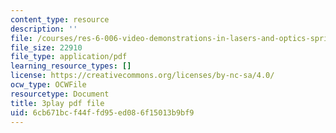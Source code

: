 ```yaml
---
content_type: resource
description: ''
file: /courses/res-6-006-video-demonstrations-in-lasers-and-optics-spring-2008/6cb671bcf44ffd95ed086f15013b9bf9_x_0TWhJ1nh4.pdf
file_size: 22910
file_type: application/pdf
learning_resource_types: []
license: https://creativecommons.org/licenses/by-nc-sa/4.0/
ocw_type: OCWFile
resourcetype: Document
title: 3play pdf file
uid: 6cb671bc-f44f-fd95-ed08-6f15013b9bf9
---
```

